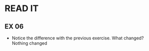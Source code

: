 # READ IT
## EX 06
* Notice the difference with the previous exercise. What changed?
<br>Nothing changed
